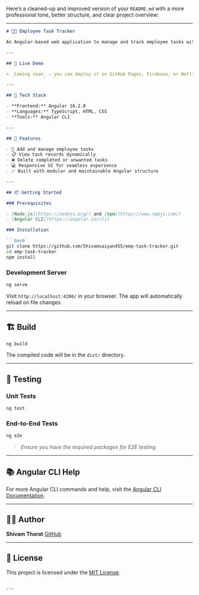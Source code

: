 Here’s a cleaned-up and improved version of your `README.md` with a more professional tone, better structure, and clear project overview:

---

````markdown
# 🧑‍💼 Employee Task Tracker

An Angular-based web application to manage and track employee tasks with a clean, responsive interface. Ideal for small teams or HR tools looking for a lightweight task management system.

---

## 🚀 Live Demo

> _Coming soon_ – you can deploy it on GitHub Pages, Firebase, or Netlify.

---

## 🔧 Tech Stack

- **Frontend:** Angular 16.2.8
- **Languages:** TypeScript, HTML, CSS
- **Tools:** Angular CLI

---

## 📂 Features

- 📝 Add and manage employee tasks
- 📋 View task records dynamically
- ❌ Delete completed or unwanted tasks
- 💻 Responsive UI for seamless experience
- ✅ Built with modular and maintainable Angular structure

---

## 📦 Getting Started

### Prerequisites

- [Node.js](https://nodejs.org/) and [npm](https://www.npmjs.com/)
- [Angular CLI](https://angular.io/cli)

### Installation

```bash
git clone https://github.com/Shivamsaiyan455/emp-task-tracker.git
cd emp-task-tracker
npm install
````

### Development Server

```bash
ng serve
```

Visit `http://localhost:4200/` in your browser. The app will automatically reload on file changes.

---

## 🏗️ Build

```bash
ng build
```

The compiled code will be in the `dist/` directory.

---

## 🧪 Testing

### Unit Tests

```bash
ng test
```

### End-to-End Tests

```bash
ng e2e
```

> *Ensure you have the required packages for E2E testing.*

---

## 📚 Angular CLI Help

For more Angular CLI commands and help, visit the [Angular CLI Documentation](https://angular.io/cli).

---

## 👨‍💻 Author

**Shivam Thorat**
[GitHub](https://github.com/Shivamsaiyan455)

---

## 📜 License

This project is licensed under the [MIT License](LICENSE).

```

---


